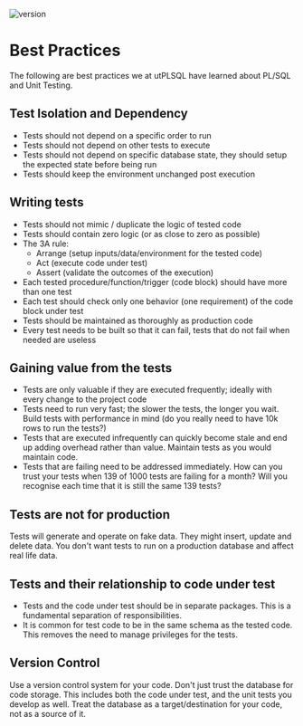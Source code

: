![version](https://img.shields.io/badge/version-v3.1.4.2696-blue.svg)

# Best Practices

The following are best practices we at utPLSQL have learned about PL/SQL and Unit Testing. 

## Test Isolation and Dependency

 - Tests should not depend on a specific order to run 
 - Tests should not depend on other tests to execute
 - Tests should not depend on specific database state, they should setup the expected state before being run
 - Tests should keep the environment unchanged post execution


## Writing tests

 - Tests should not mimic / duplicate the logic of tested code
 - Tests should contain zero logic (or as close to zero as possible)
 - The 3A rule:
   - Arrange (setup inputs/data/environment for the tested code)
   - Act (execute code under test)
   - Assert (validate the outcomes of the execution)
 - Each tested procedure/function/trigger (code block) should have more than one test
 - Each test should check only one behavior (one requirement) of the code block under test
 - Tests should be maintained as thoroughly as production code
 - Every test needs to be built so that it can fail, tests that do not fail when needed are useless  
  
## Gaining value from the tests
 
 - Tests are only valuable if they are executed frequently; ideally with every change to the project code
 - Tests need to run very fast; the slower the tests, the longer you wait. Build tests with performance in mind (do you really need to have 10k rows to run the tests?)
 - Tests that are executed infrequently can quickly become stale and end up adding overhead rather than value. Maintain tests as you would maintain code.
 - Tests that are failing need to be addressed immediately. How can you trust your tests when 139 of 1000 tests are failing for a month? Will you recognise each time that it is still the same 139 tests?  

## Tests are not for production

 Tests will generate and operate on fake data. They might insert, update and delete data. You don't want tests to run on a production database and affect real life data.

## Tests and their relationship to code under test
 -  Tests and the code under test should be in separate packages. This is a fundamental separation of responsibilities.
 -  It is common for test code to be in the same schema as the tested code. This removes the need to manage privileges for the tests. 

## Version Control

Use a version control system for your code. 
Don't just trust the database for code storage.
This includes both the code under test, and the unit tests you develop as well.
Treat the database as a target/destination for your code, not as a source of it.
